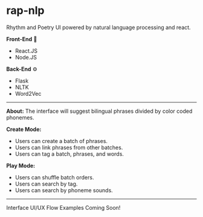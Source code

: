 # rap-nlp
Rhythm and Poetry UI powered by natural language processing and react.

**Front-End** 🎨
- React.JS
- Node.JS

**Back-End** ⚙
- Flask
- NLTK
- Word2Vec


------------------------------------------------------------------------------------


**About:**
	The interface will suggest bilingual phrases divided by color coded phonemes.

**Create Mode:**
- Users can create a batch of phrases.
- Users can link phrases from other batches.
- Users can tag a batch, phrases, and words.

**Play Mode:**
- Users can shuffle batch orders.
- Users can search by tag.
- Users can search by phoneme sounds.


------------------------------------------------------------------------------------

Interface UI/UX Flow Examples Coming Soon!


